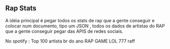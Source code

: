 ## Rap Stats 

A idéia principal é pegar todos os stats de rap que a gente conseguir e colocar num documento, tipo um JSON , todos os dados de artistas do RAP que a gente conseguir pegar das APIS de redes sociais. 

No spotify : Top 100 artista br do ano RAP GAME LOL 777 raff 
